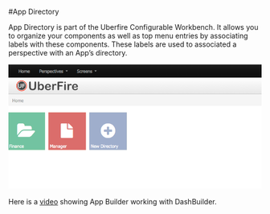 #App Directory

App Directory is part of the Uberfire Configurable Workbench. It allows you to organize your components as well as top menu entries by associating labels with these components. These labels are used to associated a perspective with an App’s directory.

![apps](app.png)

Here is a [video](http://youtu.be/Yhg31m4kRsM) showing App Builder working with DashBuilder.
